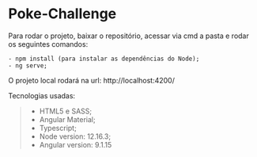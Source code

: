# Poke-Challenge

Para rodar o projeto, baixar o repositório,
acessar via cmd a pasta e rodar os seguintes comandos:

```
- npm install (para instalar as dependências do Node);
- ng serve;

```
O projeto local rodará na url: http://localhost:4200/

Tecnologias usadas:

>- HTML5 e SASS;
>- Angular Material;
>- Typescript;
>- Node version: 12.16.3;
>- Angular version: 9.1.15
